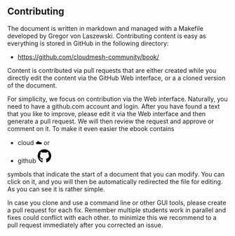## Contributing

The document is written in markdown and managed with a Makefile
developed by Gregor von Laszewski. Contributing  content is easy as
everything is stored in GitHub in the following directory:

* <https://github.com/cloudmesh-community/book/>

Content is contributed via pull requests that are either created
while you directly edit the content via the GitHub Web interface, or a
a cloned version of the document.

For simplicity, we focus on contribution via the Web interface. Naturally,
you need to have a github.com account and login. After you have found a
text that you like to improve, please edit it via the Web interface and
then generate a pull request. We will then review the request and
approve or comment on it. To make it even easier the ebook contains

* cloud :cloud: or
* github ![Github](images/github.png)

symbols that
indicate the start of a document that you can modify. You can
click on it, and you will then be automatically redirected the file for
editing. As you can see it is rather simple.

In case you clone and use a command line or other GUI tools, please
create a pull request for each fix. Remember multiple students work in
parallel and fixes could conflict with each other. to minimize this
we recommend to a pull request immediately after you corrected an
issue.
